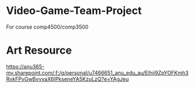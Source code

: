 # Video-Game-Team-Project
For course comp4500/comp3500

# Art Resource
https://anu365-my.sharepoint.com/:f:/g/personal/u7466651_anu_edu_au/Elhij9ZpYOFKmh3RvkFPyGwBvvvaX6IPkseneYA5KzuLzQ?e=YAgJeu
